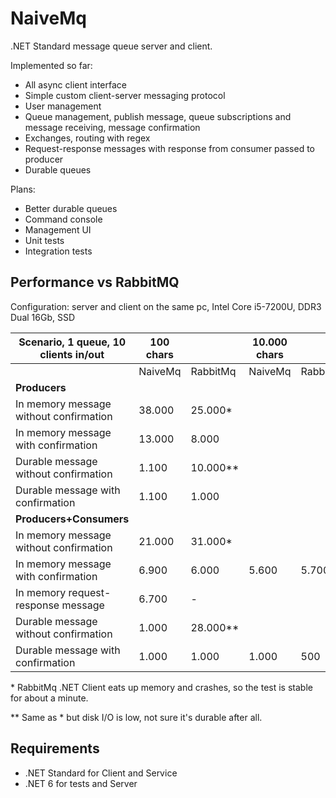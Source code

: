 NaiveMq
=======

.NET Standard message queue server and client.

Implemented so far:
+ All async client interface
+ Simple custom client-server messaging protocol
+ User management
+ Queue management, publish message, queue subscriptions and message receiving, message confirmation
+ Exchanges, routing with regex
+ Request-response messages with response from consumer passed to producer
+ Durable queues

Plans:
+ Better durable queues
+ Command console
+ Management UI
+ Unit tests
+ Integration tests

Performance vs RabbitMQ
-----------------------
Configuration: server and client on the same pc, Intel Core i5-7200U, DDR3 Dual 16Gb, SSD

| Scenario, 1 queue, 10 clients in/out     | 100 chars |           | 10.000 chars |              | 1.000.000 chars |                 |
|------------------------------------------|-----------|-----------|--------------|--------------|-----------------|-----------------|
|                                          | NaiveMq   | RabbitMq  | NaiveMq      | RabbitMq     | NaiveMq         | RabbitMq        |
| **Producers**                            |           |           |              |              |                 |                 |
| In memory message without confirmation   | 38.000    | 25.000*   |              |              |                 |                 |
| In memory message with confirmation      | 13.000    |  8.000    |              |              |                 |                 |
| Durable message without confirmation     |  1.100    | 10.000**  |              |              |                 |                 |
| Durable message with confirmation        |  1.100    |  1.000    |              |              |                 |                 |
| **Producers+Consumers**                  |           |           |              |              |                 |                 |
| In memory message without confirmation   | 21.000    | 31.000*   |              |              |                 |                 |
| In memory message with confirmation      |  6.900    |  6.000    |  5.600       |  5.700       |  500            |  500            |
| In memory request-response message       |  6.700    |      -    |              |              |                 |                 |
| Durable message without confirmation     |  1.000    | 28.000**  |              |              |                 |                 |
| Durable message with confirmation        |  1.000    |  1.000    |  1.000       |    500       |  350            |  130            |

\* RabbitMq .NET Client eats up memory and crashes, so the test is stable for about a minute.

\*\* Same as * but disk I/O is low, not sure it's durable after all.

Requirements
--------------
+ .NET Standard for Client and Service
+ .NET 6 for tests and Server
